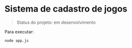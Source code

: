 <h1>Sistema de cadastro de jogos</h1>

> Status do projeto: em desenvolvimento

Para executar:

```
node app.js
```
